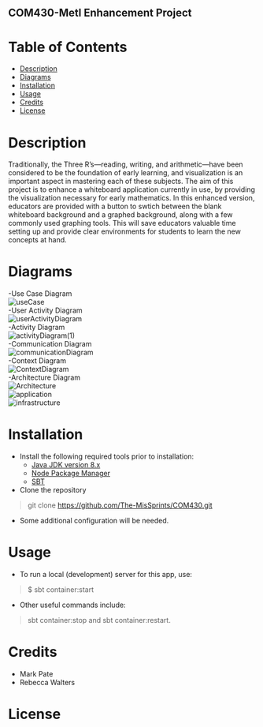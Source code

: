 ## COM430-Metl Enhancement Project

# Table of Contents
* [Description](#description)
* [Diagrams](#diagrams)
* [Installation](#installation)
* [Usage](#usage)
* [Credits](#credits)
* [License](#license)

# <a name="description"></a>Description
Traditionally, the Three R’s—reading, writing, and arithmetic—have been considered to be the foundation of early learning, and visualization is an important aspect in mastering each of these subjects. The aim of this project is to enhance a whiteboard application currently in use, by providing the visualization necessary for early mathematics. In this enhanced version, educators are provided with a button to swtich between the blank whiteboard background and a graphed background, along with a few commonly used graphing tools. This will save educators valuable time setting up and provide clear environments for students to learn the new concepts at hand. 

# <a name="diagrams"></a>Diagrams
-Use Case Diagram\
![useCase](https://user-images.githubusercontent.com/77589392/107673970-788d7d00-6c64-11eb-89d7-48b2730694fe.png)\
-User Activity Diagram\
![userActivityDiagram](https://user-images.githubusercontent.com/77589392/107674077-93f88800-6c64-11eb-9154-c95d855541f3.png)\
-Activity Diagram\
![activityDiagram(1)](https://user-images.githubusercontent.com/77589392/107674132-a4106780-6c64-11eb-8b5b-b462210b04a3.png)\
-Communication Diagram\
![communicationDiagram](https://user-images.githubusercontent.com/77589392/107674178-b1c5ed00-6c64-11eb-8488-ce718b982822.png)\
-Context Diagram\
![ContextDiagram](https://user-images.githubusercontent.com/77589392/107674210-bab6be80-6c64-11eb-8582-6f91c0f3dd6c.png)\
-Architecture Diagram\
![Architecture](https://user-images.githubusercontent.com/77589392/107674439-f782b580-6c64-11eb-95fc-7159e57eec4a.png)\
![application](https://user-images.githubusercontent.com/77589392/107674813-5f390080-6c65-11eb-8c62-c011f758beb8.png)\
![infrastructure](https://user-images.githubusercontent.com/77589392/107674854-6d871c80-6c65-11eb-9dbb-a4e9ba71a46b.png)

# <a name="installation"></a>Installation
* Install the following required tools prior to installation:
  * [Java JDK version 8.x](https://www.oracle.com/java/technologies/javase/javase-jdk8-downloads.html)
  * [Node Package Manager](https://www.npmjs.com/get-npm)
  * [SBT](https://www.scala-sbt.org/)
* Clone the repository
> git clone https://github.com/The-MisSprints/COM430.git 
* Some additional configuration will be needed.

# <a name="usage"></a>Usage
* To run a local (development) server for this app, use: 
> $ sbt container:start
* Other useful commands include: 
> sbt container:stop and sbt container:restart.

# <a name="credits"></a>Credits
* Mark Pate
* Rebecca Walters

# <a name="license"></a>License

